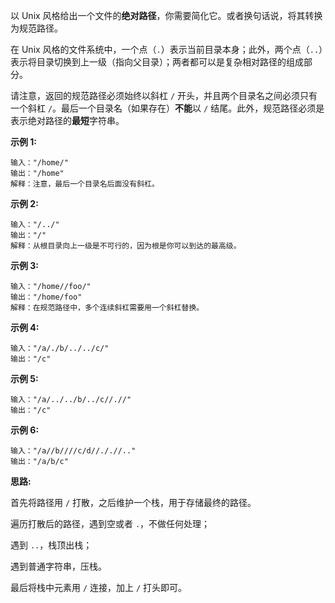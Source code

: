 以 Unix 风格给出一个文件的**绝对路径**，你需要简化它。或者换句话说，将其转换为规范路径。

在 Unix 风格的文件系统中，一个点（`.`）表示当前目录本身；此外，两个点（`..`）表示将目录切换到上一级（指向父目录）；两者都可以是复杂相对路径的组成部分。

请注意，返回的规范路径必须始终以斜杠 `/` 开头，并且两个目录名之间必须只有一个斜杠 `/`。最后一个目录名（如果存在）**不能**以 `/` 结尾。此外，规范路径必须是表示绝对路径的**最短**字符串。

**示例 1:**

```
输入："/home/"
输出："/home"
解释：注意，最后一个目录名后面没有斜杠。
```

**示例 2:**

```
输入："/../"
输出："/"
解释：从根目录向上一级是不可行的，因为根是你可以到达的最高级。
```

**示例 3:**

```
输入："/home//foo/"
输出："/home/foo"
解释：在规范路径中，多个连续斜杠需要用一个斜杠替换。
```

**示例 4:**

```
输入："/a/./b/../../c/"
输出："/c"
```

**示例 5:**

```
输入："/a/../../b/../c//.//"
输出："/c"
```

**示例 6:**

```
输入："/a//b////c/d//././/.."
输出："/a/b/c"
```

**思路:**

首先将路径用 `/` 打散，之后维护一个栈，用于存储最终的路径。

遍历打散后的路径，遇到空或者 `.`，不做任何处理；

遇到 `..`，栈顶出栈；

遇到普通字符串，压栈。

最后将栈中元素用 `/` 连接，加上 `/` 打头即可。
